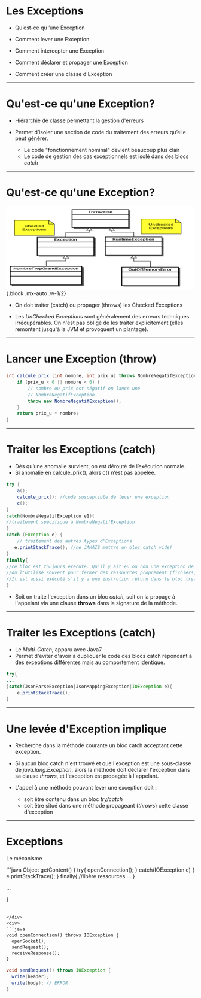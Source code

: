 
# Les Exceptions

- Qu’est-ce qu ’une Exception

- Comment lever une Exception

- Comment intercepter une Exception

- Comment déclarer et propager une Exception

- Comment créer une classe d'Exception

---

# Qu'est-ce qu'une Exception?

- Hiérarchie de classe permettant la gestion d'erreurs

- Permet  d’isoler une section de code du traitement des erreurs qu’elle peut générer.
  - Le code "fonctionnement nominal" devient beaucoup plus clair
  - Le code de gestion des cas exceptionnels est isolé dans des blocs _catch_

---

# Qu'est-ce qu'une Exception?


![Exceptions](/images/exceptions.png){.block .mx-auto .w-1/2}

- On doit traiter (catch) ou propager (throws) les Checked Exceptions

- Les _UnChecked Exceptions_ sont généralement des erreurs techniques irrécupérables. On n'est pas obligé de les traiter explicitement (elles remontent jusqu'à la JVM et provoquent un plantage).

---

# Lancer une Exception (throw)

```java
int calcule_prix (int nombre, int prix_u) throws NombreNegatifException {
    if (prix_u < 0 || nombre < 0) {
        // nombre ou prix est négatif on lance une	
        // NombreNegatifException
        throw new NombreNegatifException();
    }
    return prix_u * nombre;
}
```

----

# Traiter les Exceptions (catch)

- Dès qu’une anomalie survient, on est dérouté de l’exécution normale.
- Si anomalie en calcule_prix(), alors c() n’est pas appelée.

```java
try {
	a();
	calcule_prix(); //code susceptible de lever une exception
	c();
}
catch(NombreNegatifException e1){
//traitement spécifique à NombreNegatifException
}
catch (Exception e) {
	// traitement des autres types d'Exceptions
   e.printStackTrace(); //ne JAMAIS mettre un bloc catch vide!
}
finally{
//ce bloc est toujours exécuté. Qu'il y ait eu ou non une exception de levée
//on l'utilise souvent pour fermer des ressources proprement (fichiers, connexions,…)
//Il est aussi exécuté s'il y a une instrution return dans le bloc try/catch.
}
```

- Soit on traite l'exception dans un bloc _catch_, soit on la propage à l'appelant via une clause **throws** dans la signature de la méthode.

---

# Traiter les Exceptions (catch)

- Le _Multi-Catch_, apparu avec Java7
- Permet d'éviter d'avoir à dupliquer le code des blocs catch répondant à des exceptions différentes mais au comportement identique.

```java
try{
...
}catch(JsonParseException|JsonMappingException|IOException e){
	e.printStackTrace();
}
```

---

# Une levée d'Exception implique

- Recherche dans la méthode courante un bloc catch acceptant cette exception.
- Si aucun bloc catch n'est trouvé et que l'exception est une sous-classe de _java.lang.Exception_, alors la méthode doit déclarer l'exception dans sa clause _throws_, et l'exception est propagée à l'appelant.

- L'appel à une méthode pouvant lever une exception doit :
  - soit être contenu dans un bloc _try/catch_
  - soit être situé dans une méthode propageant (_throws_) cette classe d'exception
    
---

# Exceptions
Le mécanisme

<!-- ![Exceptions](/images/exceptions_anim.png){.block .mx-auto } -->

<div class="grid grid-cols-[33%_33%_33%] gap-none">
<div>
```java
Object getContent()
{
  try{
    openConnection();
  }
  catch(IOException e) {
    e.printStackTrace();
  }
  finally{
    //libère ressources
    ...
  }
  
  ...
  
}
```

</div>
<div>
```java
void openConnection() throws IOException {
  openSocket();
  sendRequest();
  receiveResponse();
}

```

</div>
<div>

```java
void sendRequest() throws IOException {
  write(header);
  write(body); // ERROR
}

```

</div>
</div>
